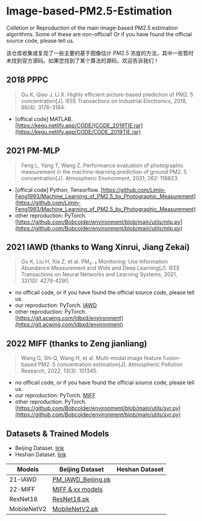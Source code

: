 # Image-based-PM2.5-Estimation
Colletion or Reproduction of the main image-based PM2.5 estimation algorithms. Some of these are non-official! Or if you have found the official source code, please tell us.

该仓库收集或复现了一些主要的基于图像估计 PM2.5 浓度的方法，其中一些暂时未找到官方源码。如果您找到了某个算法的源码，欢迎告诉我们！

## 2018 PPPC
> Gu K, Qiao J, Li X. Highly efficient picture-based prediction of PM2. 5 concentration[J]. IEEE Transactions on Industrial Electronics, 2018, 66(4): 3176-3184.

- [offical code] MATLAB. [https://kegu.netlify.app/CODE/(CODE_2019TIE.rar](https://kegu.netlify.app/CODE/CODE_2019TIE.rar)

## 2021 PM-MLP 
> Feng L, Yang T, Wang Z. Performance evaluation of photographic measurement in the machine-learning prediction of ground PM2. 5 concentration[J]. Atmospheric Environment, 2021, 262: 118623.

- [offical code] Python, Tensorflow. [https://github.com/Limin-Feng1993/Machine_Learning_of_PM2.5_by_Photographic_Measurement](https://github.com/Limin-Feng1993/Machine_Learning_of_PM2.5_by_Photographic_Measurement)
- other reproduction: PyTorch. [https://github.com/Bobcolder/environment/blob/main/utils/mlp.py](https://github.com/Bobcolder/environment/blob/main/utils/mlp.py)

## 2021 IAWD  (thanks to Wang Xinrui, Jiang Zekai)
> Gu K, Liu H, Xia Z, et al. PM₂. ₅ Monitoring: Use Information Abundance Measurement and Wide and Deep Learning[J]. IEEE Transactions on Neural Networks and Learning Systems, 2021, 32(10): 4278-4290.

- no officail code, or if you have found the official source code, please tell us.
- our reproduction: PyTorch. [IAWD](https://github.com/qing-xue/Image-based-PM2.5-Estimation/tree/main/IAWD)
- other reproduction: PyTorch. [https://git.acwing.com/ldbxd/environment](https://git.acwing.com/ldbxd/environment)

## 2022 MIFF  (thanks to Zeng jianliang)
> Wang G, Shi Q, Wang H, et al. Multi-modal image feature fusion-based PM2. 5 concentration estimation[J]. Atmospheric Pollution Research, 2022, 13(3): 101345.

- no officail code, or if you have found the official source code, please tell us.
- our reproduction: PyTorch. [MIFF](https://github.com/qing-xue/Image-based-PM2.5-Estimation/tree/main/MIFF)
- other reproduction: PyTorch. [https://github.com/Bobcolder/environment/blob/main/utils/svr.py](https://github.com/Bobcolder/environment/blob/main/utils/svr.py)

## Datasets & Trained Models

- Beijing Dataset. [link](xxx)
- Heshan Dataset. [link](xxx)

|  Models      | Beijing Dataset                                                                 |  Heshan Dataset  |
|  ----        | ----                                                                            | ----             |
|  21-IAWD     | [PM_IAWD_Beijing.pk](https://pan.baidu.com/s/1bi1I89zYGOk9l-dvVW3wvg?pwd=7tyc)  |                  |
|  22-MIFF     | [MIFF & xx models](https://pan.baidu.com/s/1bVk5pFqu9Ei0LLgQy4ZciQ?pwd=jaes)    |                  |
|  ResNet18    | [ResNet18.pk](https://pan.baidu.com/s/1RxXbH3XSji7MZEKttt_fgQ?pwd=10tz)         |                  |
|  MobileNetV2 | [MobileNetV2.pk](https://pan.baidu.com/s/1GJvYHuAMVPUlYdS0pwsbxA?pwd=ooit)      |                  |

 
